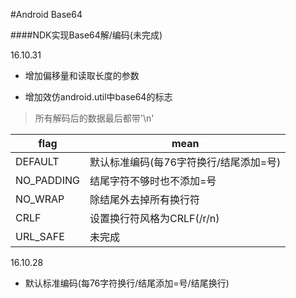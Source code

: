 #Android Base64

####NDK实现Base64解/编码(未完成)

16.10.31

* 增加偏移量和读取长度的参数

* 增加效仿android.util中base64的标志

>所有解码后的数据最后都带'\n'

flag| mean 
---|---
DEFAULT    | 默认标准编码(每76字符换行/结尾添加=号)
NO_PADDING | 结尾字符不够时也不添加=号
NO_WRAP    | 除结尾外去掉所有换行符
CRLF       | 设置换行符风格为CRLF(/r/n)
URL_SAFE   | 未完成

16.10.28

* 默认标准编码(每76字符换行/结尾添加=号/结尾换行)